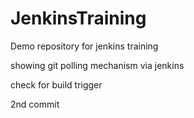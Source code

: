 # JenkinsTraining
Demo repository for jenkins training

showing git polling mechanism via jenkins

check for build trigger 

2nd commit

